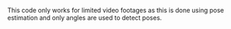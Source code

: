 This code only works for limited video footages as this is done using pose estimation and only angles are used to detect poses.
